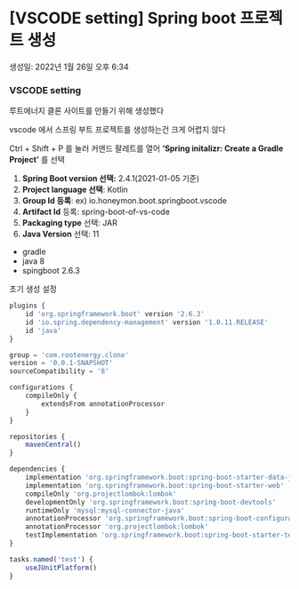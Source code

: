 # [VSCODE setting] Spring boot 프로젝트 생성

생성일: 2022년 1월 26일 오후 6:34

### VSCODE setting

[](https://limjunho.github.io/2021/08/06/VSC-spring-boot.html)

루트에너지 클론 사이트를 만들기 위해 생성했다

vscode 에서 스프링 부트 프로젝트를 생성하는건 크게 어렵지 않다

Ctrl + Shift + P 를 눌러 커맨드 팔레트를 열어 **‘Spring initalizr: Create a Gradle Project’**
를 선택

1. **Spring Boot version 선택:** 2.4.1(2021-01-05 기준)
2. **Project language 선택**: Kotlin
3. **Group Id 등록**: ex) io.honeymon.boot.springboot.vscode
4. **Artifact Id** 등록: spring-boot-of-vs-code
5. **Packaging type** 선택: JAR
6. **Java Version** 선택: 11

- gradle
- java 8
- spingboot 2.6.3

초기 생성 설정

```jsx
plugins {
	id 'org.springframework.boot' version '2.6.3'
	id 'io.spring.dependency-management' version '1.0.11.RELEASE'
	id 'java'
}

group = 'com.rootenergy.clone'
version = '0.0.1-SNAPSHOT'
sourceCompatibility = '8'

configurations {
	compileOnly {
		extendsFrom annotationProcessor
	}
}

repositories {
	mavenCentral()
}

dependencies {
	implementation 'org.springframework.boot:spring-boot-starter-data-jpa'
	implementation 'org.springframework.boot:spring-boot-starter-web'
	compileOnly 'org.projectlombok:lombok'
	developmentOnly 'org.springframework.boot:spring-boot-devtools'
	runtimeOnly 'mysql:mysql-connector-java'
	annotationProcessor 'org.springframework.boot:spring-boot-configuration-processor'
	annotationProcessor 'org.projectlombok:lombok'
	testImplementation 'org.springframework.boot:spring-boot-starter-test'
}

tasks.named('test') {
	useJUnitPlatform()
}
```